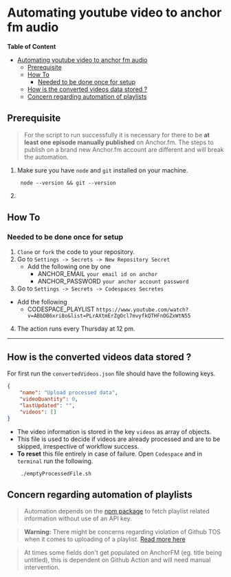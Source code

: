 # Automating youtube video to anchor fm audio

**Table of Content**
- [Automating youtube video to anchor fm audio](#automating-youtube-video-to-anchor-fm-audio)
  - [Prerequisite](#prerequisite)
  - [How To](#how-to)
    - [Needed to be done once for setup](#needed-to-be-done-once-for-setup)
  - [How is the converted videos data stored ?](#how-is-the-converted-videos-data-stored-)
  - [Concern regarding automation of playlists](#concern-regarding-automation-of-playlists)


## Prerequisite 

> For the script to run successfully it is necessary for there to be **at least one episode manually published** on Anchor.fm. The steps to publish on a brand new Anchor.fm account are different and will break the automation.

1. Make sure you have `node` and `git` installed on your machine.
   ```
    node --version && git --version
   ```
2. 

## How To

### Needed to be done once for setup

1. `Clone` or `fork` the code to your repository.
2. Go to `Settings -> Secrets -> New Repository Secret`
    - Add the following one by one
        - ANCHOR_EMAIL `your email id on anchor`
        - ANCHOR_PASSWORD `your anchor account password`
3. Go to `Settings -> Secrets -> Codespaces Secretes`
  - Add the following
    - CODESPACE_PLAYLIST `https://www.youtube.com/watch?v=ABbDB6xri8o&list=PLrAXtmErZgOcl7mvyfkQTHFnOGZxWtN55`

4. The action runs every Thursday at 12 pm.

<!-- ### For each run 

1. Open a `Codespace` named `` on the `main` branch by clicking on **<> Code** dropdown at _top-right corner_. It will take a few minutes to start. If you already have a `Codespace` on it then just open the same.
2. In the `Codespace` terminal. Copy and paste the following, and press Enter 
    ```
    ./triggerRun.sh
    ```
--- -->
---

## How is the converted videos data stored ?

For first run the `convertedVideos.json` file should have the following keys. 

```json
{
    "name": "Upload processed data",
    "videoQuantity": 0,
    "lastUpdated": "",
    "videos": []
}
```

- The video information is stored in the key `videos` as array of objects.
- This file is used to decide if videos are already processed and are to be skipped, irrespective of workflow success.
- **To reset** this file entirely in case of failure. Open `Codespace` and in `terminal` run the following. 
    ```
     ./emptyProcessedFile.sh
    ```

## Concern regarding automation of playlists

> Automation depends on the [npm package](https://www.npmjs.com/package/@fabricio-191/youtube) to fetch playlist related information without use of an API key.

> **Warning:** There might be concerns regarding violation of Github TOS when it comes to uploading of a playlist. [Read more here](https://github.com/Schrodinger-Hat/youtube-to-anchorfm#how-to-upload-a-youtube-playlist-to-anchorfm-using-this-script)

> At times some fields don't get populated on AnchorFM (eg. title being untitled), this is dependent on Github Action and will need manual intervention.

<!-- ### Processing a playlist

> Using an example [playlist](https://www.youtube.com/watch?v=ABbDB6xri8o&list=PLrAXtmErZgOcl7mvyfkQTHFnOGZxWtN55)

- To process all of them do as recommened [here](https://github.com/Schrodinger-Hat/youtube-to-anchorfm#how-to-upload-a-youtube-playlist-to-anchorfm-using-this-script) 

Push Issue
https://github.com/community/community/discussions/37103
-->
